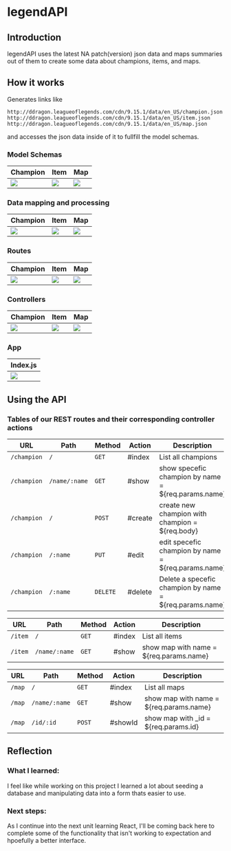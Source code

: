 # legendAPI

## Introduction
legendAPI uses the latest NA patch(version) json data and maps summaries out of them to create some data about champions, items, and maps.

## How it works
Generates links like 
```
http://ddragon.leagueoflegends.com/cdn/9.15.1/data/en_US/champion.json
http://ddragon.leagueoflegends.com/cdn/9.15.1/data/en_US/item.json
http://ddragon.leagueoflegends.com/cdn/9.15.1/data/en_US/map.json
```
and accesses the json data inside of it to fullfill the model schemas.

### Model Schemas 
| Champion                                    | Item                                        | Map                                         |
|---------------------------------------------|---------------------------------------------|---------------------------------------------|
| <img src="https://i.imgur.com/TS8M1uv.png"> | <img src="https://i.imgur.com/owUEc7z.png"> | <img src="https://i.imgur.com/4KisYiU.png"> |

### Data mapping and processing

| Champion                                    | Item                                        | Map                                         |
|---------------------------------------------|---------------------------------------------|---------------------------------------------|
| <img src="https://i.imgur.com/pvz2r3W.png"> | <img src="https://i.imgur.com/LjshXRi.png"> | <img src="https://i.imgur.com/IUd2iI1.png"> |
### Routes

| Champion                                    | Item                                        | Map                                         |
|---------------------------------------------|---------------------------------------------|---------------------------------------------|
| <img src="https://i.imgur.com/An9gy7p.png"> | <img src="https://i.imgur.com/tqlCC9u.png"> | <img src="https://i.imgur.com/Chi4MjD.png"> |

### Controllers

| Champion                                    | Item                                        | Map                                         |
|---------------------------------------------|---------------------------------------------|---------------------------------------------|
| <img src="https://i.imgur.com/MZfSxwa.png"> | <img src="https://i.imgur.com/OstIrv4.png"> | <img src="https://i.imgur.com/cDxoCKD.png"> |

### App

| Index.js                                    |
|---------------------------------------------|
| <img src="https://i.imgur.com/2ZH0IDm.png"> |

## Using the API

### Tables of our REST routes and their corresponding controller actions
| URL         | Path          | Method   | Action  | Description                                             |
|-------------|---------------|----------|---------|---------------------------------------------------------|
| `/champion` | `/`           | `GET`    | #index  | List all champions                                      |
| `/champion` | `/name/:name` | `GET`    | #show   | show specefic champion by name = ${req.params.name}     |
| `/champion` | `/`           | `POST`   | #create | create new champion with champion = ${req.body}         |
| `/champion` | `/:name`      | `PUT`    | #edit   | edit specefic champion by name = ${req.params.name}     |
| `/champion` | `/:name`      | `DELETE` | #delete | Delete a specefic champion by name = ${req.params.name} |


| URL     | Path          | Method | Action | Description                             |
|---------|---------------|--------|--------|-----------------------------------------|
| `/item` | `/`           | `GET`  | #index | List all items                          |
| `/item` | `/name/:name` | `GET`  | #show  | show map with name = ${req.params.name} |


| URL    | Path          | Method | Action  | Description                             |
|--------|---------------|--------|---------|-----------------------------------------|
| `/map` | `/`           | `GET`  | #index  | List all maps                           |
| `/map` | `/name/:name` | `GET`  | #show   | show map with name = ${req.params.name} |
| `/map` | `/id/:id`     | `POST` | #showId | show map with _id = ${req.params.id}    |

## Reflection

### What I learned:
I feel like while working on this project I learned a lot about seeding a database and manipulating data into a form thats easier to use. 

### Next steps:
As I continue into the next unit learning React, I'll be coming back here to complete some of the functionality that isn't working to expectation and hpoefully a better interface.